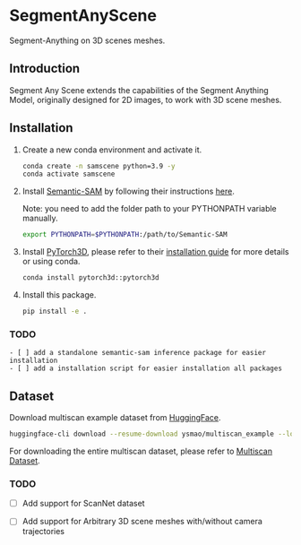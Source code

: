 # SegmentAnyScene

Segment-Anything on 3D scenes meshes.

## Introduction

Segment Any Scene extends the capabilities of the Segment Anything Model, originally designed for 2D images, to work with 3D scene meshes.

## Installation

1. Create a new conda environment and activate it.
    ```bash
    conda create -n samscene python=3.9 -y
    conda activate samscene
    ```

2. Install [Semantic-SAM](https://github.com/UX-Decoder/Semantic-SAM) by following their instructions [here](https://github.com/UX-Decoder/Semantic-SAM?tab=readme-ov-file#unicorn-getting-started).

    Note: you need to add the folder path to your PYTHONPATH variable manually.
    ```bash
    export PYTHONPATH=$PYTHONPATH:/path/to/Semantic-SAM
    ```

3. Install [PyTorch3D](https://github.com/facebookresearch/pytorch3d), please refer to their [installation guide](https://github.com/facebookresearch/pytorch3d/blob/main/INSTALL.md) for more details or using conda.
    ```bash
    conda install pytorch3d::pytorch3d
    ```

4. Install this package.
    ```bash
    pip install -e .
    ```

### TODO
    - [ ] add a standalone semantic-sam inference package for easier installation
    - [ ] add a installation script for easier installation all packages


## Dataset

Download multiscan example dataset from [HuggingFace](https://huggingface.co/datasets/ysmao/multiscan_example).
```bash
huggingface-cli download --resume-download ysmao/multiscan_example --local-dir ./data/multiscan/scene_00021_00 --local-dir-use-symlinks False --repo-type dataset
```

For downloading the entire multiscan dataset, please refer to [Multiscan Dataset](https://github.com/smartscenes/multiscan?tab=readme-ov-file#multiscan-dataset).

### TODO
- [ ] Add support for ScanNet dataset
- [ ] Add support for Arbitrary 3D scene meshes with/without camera trajectories

